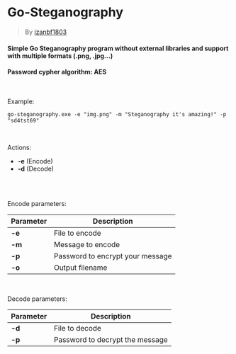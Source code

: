 # Go-Steganography
> By <a href="http://izanbf.es/">izanbf1803</a>

#### Simple Go Steganography program without external libraries and support with multiple formats (.png, .jpg...)
#### Password cypher algorithm: AES

<br>

Example: 
```
go-steganography.exe -e "img.png" -m "Steganography it's amazing!" -p "sd4tst69"
```

<br>

Actions:
* <strong>-e</strong> (Encode) 
* <strong>-d</strong> (Decode)

<br><br>

Encode parameters:

| Parameter     | Description   |
| ------------- | ------------- |
| <strong>-e</strong> | File to encode |
| <strong>-m</strong> | Message to encode |
| <strong>-p</strong> | Password to encrypt your message |
| <strong>-o</strong> | Output filename |

<br>

Decode parameters:

| Parameter     | Description   |
| ------------- | ------------- |
| <strong>-d</strong> | File to decode |
| <strong>-p</strong> | Password to decrypt the message |
